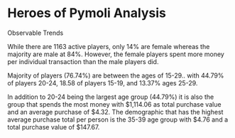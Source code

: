 # Heroes of Pymoli Analysis

Observable Trends

While there are 1163 active players, only 14% are female whereas the majority are male at 84%. However, the female players spent more money per individual transaction than the male players did. 

Majority of players (76.74%) are between the ages of 15-29.. with 44.79% of players 20-24, 18.58 of players 15-19, and 13.37% ages 25-29.

In addition to 20-24 being the largest age group (44.79%) it is also the group that spends the most money with $1,114.06 as total purchase value and an average purchase of $4.32. The demographic that has the highest average purchase total per person is the 35-39 age group with $4.76 and a total purchase value of $147.67.
